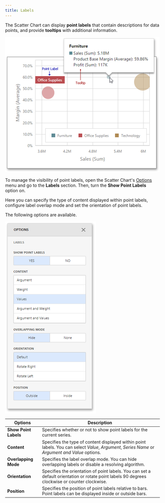 ```yaml
---
title: Labels
---
```

The Scatter Chart can display **point labels** that contain descriptions for data points, and provide **tooltips** with additional information.

![wdd-scatter-chart-point-label](../../../../images/Img125604.png)

To manage the visibility of point labels, open the Scatter Chart's [Options](../../../../../dashboard-for-web/articles/web-dashboard-designer-mode/ui-elements/dashboard-item-menu.md) menu and go to the **Labels** section. Then, turn the **Show Point Labels** option on.

Here you can specify the type of content displayed within point labels, configure label overlap mode and set the orientation of point labels.

The following options are available.

![wdd-scatter-chart-labels-option](../../../../images/Img125607.png)

| Options | Description |
|---|---|
| **Show Point Labels** | Specifies whether or not to show point labels for the current series. |
| **Content** | Specifies the type of content displayed within point labels. You can select _Value_, _Argument_, _Series Name_ or _Argument and Value_ options. |
| **Overlapping Mode** | Specifies the label overlap mode. You can hide overlapping labels or disable a resolving algorithm. |
| **Orientation** | Specifies the orientation of point labels. You can set a default orientation or rotate point labels 90 degrees clockwise or counter clockwise. |
| **Position** | Specifies the position of point labels relative to bars. Point labels can be displayed inside or outside bars. |